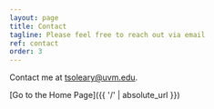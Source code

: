 ```yaml
---
layout: page
title: Contact
tagline: Please feel free to reach out via email
ref: contact
order: 3
---
```


Contact me at tsoleary@uvm.edu.

[Go to the Home Page]({{ '/' | absolute_url }})
